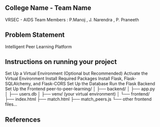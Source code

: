 ## College Name - Team Name
VRSEC - AIDS
Team Members : P.Manoj , J. Narendra , P. Praneeth

## Problem Statement
Intelligent Peer Learning Platform

## Instructions on running your project
 Set Up a Virtual Environment (Optional but Recommended)
 Activate the Virtual Environment
Install Required Packages
    Install Flask, Flask-SQLAlchemy, and Flask-CORS
Set Up the Database
Run the Flask Backend
Set Up the Frontend
peer-to-peer-learning/
│
├── backend/
│   ├── app.py
│   ├── users.db
│   ├── venv/ (your virtual environment)
│
└── frontend/
    ├── index.html
    ├── match.html
    ├── match_peers.js
    └── other frontend files...

## References
